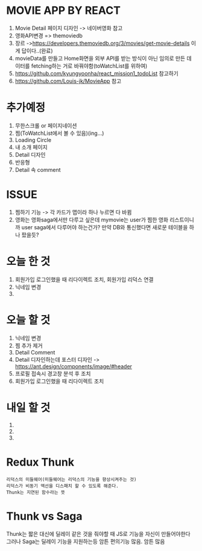 # MOVIE APP BY REACT

 1. Movie Detail 페이지 디자인 -> 네이버영화 참고
 2. 영화API변경 => themoviedb
 3. 장르 ->https://developers.themoviedb.org/3/movies/get-movie-details 이게 답이다..(완료)
 4. movieData를 만들고 Home화면을 외부 API를 받는 방식이 아닌 임의로 만든 데이터를 fetching하는 거로 바꿔야함(toWatchList를 위하여)
 5. https://github.com/kyungyoonha/react_mission1_todoList 참고하기
 6. https://github.com/Louis-jk/MovieApp 참고


# 추가예정
 1. 무한스크롤 or 페이지네이션
 3. 찜(ToWatchList에서 볼 수 있음)(ing...)
 4. Loading Circle
 5. 내 소개 페이지
 6. Detail 디자인
 8. 반응형
 9. Detail 속 comment



# ISSUE
 1. 찜하기 기능 -> 각 카드가 맵이라 하나 누르면 다 바뀜
 2. 영화는 영화saga에서만 다루고 싶은데 mymovie는 user가 찜한 영화 리스트이니까 user saga에서 다루어야 하는건가? 만약 DB와 통신했다면 새로문 테이블을 하나 팠을듯?

# 오늘 한 것
  1. 회원가입 로그인했을 때 리다이렉트 조치, 회원가입 리덕스 연결
  2. 닉네임 변경
  3. 

# 오늘 할 것
  1. 닉네임 변경
  2. 찜 추가 제거
  3. Detail Comment
  4. Detail 디자인하는데 포스터 디자인 -> https://ant.design/components/image/#header
  5. 프로필 접속시 경고창 분석 후 조치
  6. 회원가입 로그인했을 때 리다이렉트 조치
  

  

# 내일 할 것
  1. 
  2. 
  3. 
  

# Redux Thunk
    리덕스의 미들웨어(미들웨어는 리덕스의 기능을 향상시켜주는 것)
    리덕스가 비동기 액선을 디스패치 할 수 있도록 해준다.
    Thunk는 지연된 함수라는 뜻
  
# Thunk vs Saga
  Thunk는 짧은 대신에 딜레이 같은 것을 줘야할 때 JS로 기능을 자신이 만들어야한다
  그러나 Saga는 딜레이 기능을 지원하는등 암튼 편의기능 많음. 암튼 많음

